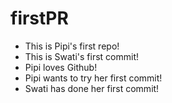 # firstPR

- This is Pipi's first repo!
- This is Swati's first commit!
- Pipi loves Github!
- Pipi wants to try her first commit!
- Swati has done her first commit!
